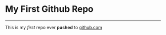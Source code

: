 # My First Github Repo

---

This is my *first* repo ever **pushed** to [github.com](http://github.com)